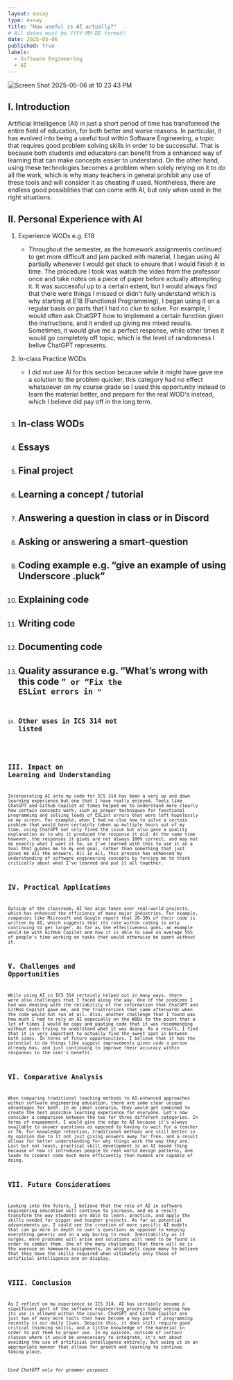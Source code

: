 ```yaml
---
layout: essay
type: essay
title: "How useful is AI actually?"
# All dates must be YYYY-MM-DD format!
date: 2025-05-06
published: true
labels:
  - Software Engineering
  - AI
---
```

![Screen Shot 2025-05-06 at 10 23 43 PM](https://github.com/user-attachments/assets/56edc7d3-915c-45eb-ad47-7f702675aec3)


## I. Introduction
Artificial Intelligence (AI) in just a short period of time has transformed the entire field of education, for both better and worse reasons. In particular, it has evolved into being a useful tool within Software Engineering, a topic that requires good problem solving skills in order to be successful. That is because both students and educators can benefit from a enhanced way of learning that can make concepts easier to understand. On the other hand, using these technologies becomes a problem when solely relying on it to do all the work, which is why many teachers in general prohibit any use of these tools and will consider it as cheating if used. Nontheless, there are endless good possiblities that can come with AI, but only when used in the right situations.

## II. Personal Experience with AI
1. Experience WODs e.g. E18
     - Throughout the semester, as the homework assignments continued to get more difficult and jam packed with material, I began using AI partially whenever I would get stuck to ensure that I would finish it in time. The procedure I took was watch the video from the professor once and take notes on a piece of paper before actually attempting it. It was successful up to a certain extent, but I would always find that there were things I missed or didn't fully understand which is why starting at E18 (Functional Programming), I began using it on a regular basis on parts that I had no clue to solve. For example, I would often ask ChatGPT how to implement a certain function given the instructions, and it ended up giving me mixed results. Sometimes, it would give me a perfect response, while other times it would go completely off topic, which is the level of randomness I belive ChatGPT represents.
  
2. In-class Practice WODs
     - I did not use AI for this section because while it might have gave me a solution to the problem quicker, this category had no effect whatsoever on my course grade so I used this opportunity instead to learn the material better, and prepare for the real WOD's instead, which I believe did pay off in the long term.

3. In-class WODs
     -
4. Essays
     -
5. Final project
     -
6. Learning a concept / tutorial
     -
7. Answering a question in class or in Discord
     -
8. Asking or answering a smart-question
     -
9. Coding example e.g. “give an example of using Underscore .pluck”
     -
10. Explaining code
     -
11. Writing code
     -
12. Documenting code
     -
13. Quality assurance e.g. “What’s wrong with this code <code here>” or “Fix the ESLint errors in <code here>”
     -
14. Other uses in ICS 314 not listed
     -

## III. Impact on Learning and Understanding
Incorporating AI into my code for ICS 314 has been a very up and down learning experience but one that I have really enjoyed. Tools like ChatGPT and Github Copilot at times helped me to understand more clearly how certain concepts work, such as proper techniques for functional programming and solving loads of ESLint errors that were left hopelessly on my screen. For example, when I had no clue how to solve a certain problem that would have certainly taken up multiple hours out of my time, using ChatGPT not only fixed the issue but also gave a quality explanation as to why it produced the response it did. At the same time however, the responses it gives are not always 100% correct, and may not do exactly what I want it to, so I've learned with this to use it as a tool that guides me to my end goal, rather than something that just gives me all the answers. All in all, this process has enhanced my understanding of software engineering concepts by forcing me to think critically about what I've learned and put it all together.

## IV. Practical Applications
Outside of the classroom, AI has also taken over real-world projects, which has enhanced the efficiency of many major industries. For example, companies like Microsoft and Google report that 20-30% of their code is written by AI, which suggests that its role within coding is only continuing to get larger. As far as the effectiveness goes, an example would be with GitHub Copilot and how it is able to save on average 55% of people's time working on tasks that would otherwise be spent without it.

## V. Challenges and Opportunities
While using AI in ICS 314 certainly helped out in many ways, there were also challenges that I faced along the way. One of the problems I had was dealing with the reliability of the information that ChatGPT and GitHub Copilot gave me, and the frustrations that came afterwards when the code would not run at all. Also, another challenge that I found was how much I had to rely on AI especially on the WODs to the point that a lot of times I would be copy and pasting code that it was recommending without even trying to understand what it was doing. As a result, I find that it is very important to actually find the sweet spot in between both sides. In terms of future opportunities, I believe that it has the potential to do things like suggest improvements given code a person already has, and just continuing to improve their accuracy within responses to the user's benefit.

## VI. Comparative Analysis
When comparing traditional teaching methods to AI-enhanced approaches within software engineering education, there are some clear unique advantages for both. In an ideal scenario, they would get combined to create the best possible learning experience for everyone. Let's now consider a comparison between the two for three different categories. In terms of engagement, I would give the edge to AI because it's always available to answer questions as opposed to having to wait for a teacher or TA. For knowledge retention, traditional methods are still better in my opinion due to it not just giving answers away for free, and a result allows for better understanding for why things work the way they are. Last but not least, practical skill development is an AI based thing because of how it introduces people to real world design patterns, and leads to cleaner code much more efficiently than humans are capable of doing.

## VII. Future Considerations
Looking into the future, I believe that the role of AI in software engineering education will continue to increase, and as a result transform the way students are able to learn, practice, and apply the skills needed for bigger and tougher projects. As far as potential advancements go, I could see the creation of more specific AI models that can go more in depth to user's questions as opposed to keeping everything generic and in a way boring to read. Inevitability as it surges, more problems will arise and solutions will need to be found in order to combat them. One of the many challenges that there will be is the overuse on homework assignments, in which will cause many to believe that they have the skills required when ultimately only those of artificial intelligence are on display.

## VIII. Conclusion
As I reflect on my experience in ICS 314, AI has certainly become a significant part of the software engineering process today seeing how its use is allowed within the course. ChatGPT and GitHub Copilot are just two of many more tools that have become a key part of programming recently in our daily lives. Despite this, it does still require good critical thinking skills, and a little knowledge of the material in order to put them to proper use. In my opinion, outside of certain classes where it would be unnecessary to integrate, it's not about avoiding the use of artificial intelligence entirely, but using it in an appropriate manner that allows for growth and learning to continue taking place.

*Used ChatGPT only for grammar purposes*
